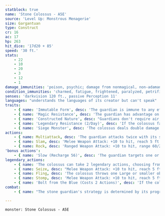```yaml
---
statblock: true
name: 'Stone Colossus - A5E'
source: 'Level Up: Monstrous Menagerie'
size: Gargantuan
type: Construct
cr: 16
ac: 17
hp: 263
hit_dice: '17d20 + 85'
speed: '30 ft.'
stats:
    - 22
    - 10
    - 20
    - 3
    - 12
    - 1
damage_immunities: 'poison, psychic; damage from nonmagical, non-adamantine weapons'
condition_immunities: 'charmed, fatigue, frightened, paralyzed, petrified, poisoned'
senses: 'darkvision 120 ft., passive Perception 11'
languages: "understands the languages of its creator but can't speak"
traits:
    - { name: 'Immutable Form', desc: 'The guardian is immune to any effect that would alter its form.' }
    - { name: 'Magic Resistance', desc: 'The guardian has advantage on saving throws against spells and magical effects.' }
    - { name: 'Constructed Nature', desc: "Guardians don't require air, sustenance, or sleep." }
    - { name: 'Legendary Resistance (2/Day)', desc: 'If the colossus fails a saving throw, it can choose to succeed instead. When it does so, it crumbles and cracks, losing 20 hit points.' }
    - { name: 'Siege Monster', desc: 'The colossus deals double damage to objects and structures.' }
actions:
    - { name: Multiattack, desc: 'The guardian attacks twice with its slam.' }
    - { name: Slam, desc: 'Melee Weapon Attack: +10 to hit, reach 5 ft., one target. Hit: 19 (3d8 + 6) bludgeoning damage.' }
    - { name: Rock, desc: 'Ranged Weapon Attack: +10 to hit, range 60/240 ft., one target. Hit: 30 (7d6 + 6) bludgeoning damage. The target makes a DC 18 Strength saving throw, falling prone on a failure.' }
'bonus actions':
    - { name: 'Slow (Recharge 56)', desc: 'The guardian targets one or more creatures within 30 feet. Each target makes a DC 17 Wisdom saving throw. On a failure, the target is slowed for 1 minute. A target can repeat the saving throw at the end of each of its turns, ending the effect on itself on a success.' }
legendary_actions:
    - { name: 'The colossus can take 2 legendary actions, choosing from the options below', desc: "Only one legendary action can be used at a time and only at the end of another creature's turn. It regains spent legendary actions at the start of its turn." }
    - { name: Seize, desc: "Melee Weapon Attack: +10 to hit, reach 5 ft., one target. Hit: 16 (4d4 + 6) bludgeoning damage, and the target is grappled (escape DC 18). Until this grapple ends, the target is restrained, and the colossus can't seize a different creature." }
    - { name: Fling, desc: 'The colossus throws one Large or smaller object or creature it is grappling up to 60 feet. The target lands prone and takes 21 (6d6) bludgeoning damage. If the colossus throws the target at another creature, that creature makes a DC 18 Dexterity saving throw, taking the same damage on a failure.' }
    - { name: Stomp, desc: 'Melee Weapon Attack: +10 to hit, reach 5 ft., one target. Hit: 20 (4d6 + 6) bludgeoning damage. If the target is a Large or smaller creature, it makes a DC 18 Strength check, falling prone on a failure.' }
    - { name: 'Bolt from the Blue (Costs 2 Actions)', desc: 'If the colossus is outside, it calls a bolt of energy down from the sky, hitting a point on the ground or water within 120 feet. Each creature in a 10-foot-radius, sky-high cylinder centered on that point makes a DC 17 Dexterity saving throw, taking 28 (8d6) lightning damage on a failed save or half damage on a success. The colossus can choose to make the bolt deal fire or radiant damage instead of lightning.' }
combat:
    - { name: "The stone guardian's strategy is determined by its programming", desc: "Most commonly, it attacks the closest enemy first. It moves to include at least two creatures within range before using Slow. It throws a rock or other object if it can't reach an enemy on its turn." }

---
```

```statblock
monster: Stone Colossus - A5E
```

